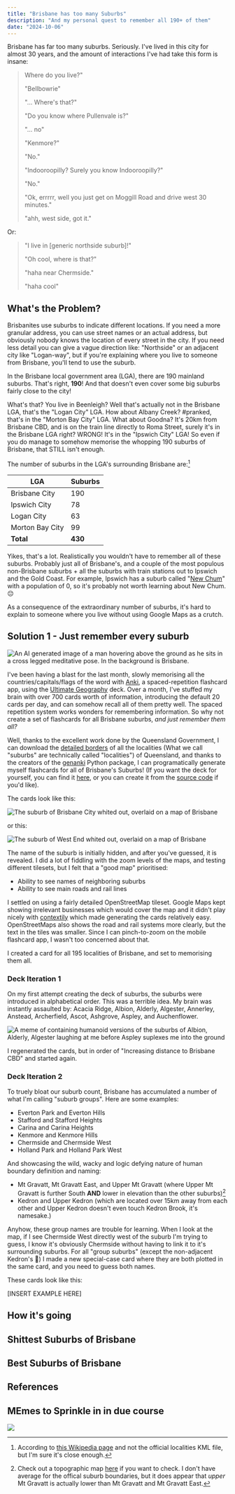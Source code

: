 ```yaml
---
title: "Brisbane has too many Suburbs"
description: "And my personal quest to remember all 190+ of them"
date: "2024-10-06"
---
```


Brisbane has far too many suburbs. Seriously. I've lived in this city for almost 30 years, and the amount of interactions I've had take this form is insane:

> Where do you live?"
>
> "Bellbowrie"
>
> "... Where's that?"
>
> "Do you know where Pullenvale is?"
>
> "... no"
>
> "Kenmore?"
>
> "No."
>
> "Indooroopilly? Surely you know Indooroopilly?"
>
> "No."
>
> "Ok, errrrr, well you just get on Moggill Road and drive west 30 minutes."
>
> "ahh, west side, got it."

Or:

> "I live in [generic northside suburb]!"
>
> "Oh cool, where is that?"
>
> "haha near Chermside."
>
> "haha cool"

## What's the Problem?

Brisbanites use suburbs to indicate different locations. If you need a more granular address, you can use street names or an actual address, but obviously nobody knows the location of every street in the city. If you need less detail you can give a vague direction like: "Northside" or an adjacent city like "Logan-way", but if you're explaining where you live to someone from Brisbane, you'll tend to use the suburb.

In the Brisbane local government area (LGA), there are 190 mainland suburbs. That's right, **190**! And that doesn't even cover some big suburbs fairly close to the city!

What's that? You live in Beenleigh? Well that's actually not in the Brisbane LGA, that's the "Logan City" LGA. How about Albany Creek? #pranked, that's in the "Morton Bay City" LGA. What about Goodna? It's 20km from Brisbane CBD, and is on the train line directly to Roma Street, surely it's in the Brisbane LGA right? WRONG! It's in the "Ipswich City" LGA! So even if you do manage to somehow memorise the whopping 190 suburbs of Brisbane, that STILL isn't enough.

The number of suburbs in the LGA's surrounding Brisbane are:[^1]

| **LGA**         | **Suburbs** |
| --------------- | ----------- |
| Brisbane City   | 190         |
| Ipswich City    | 78          |
| Logan City      | 63          |
| Morton Bay City | 99          |
| **Total**       | **430**     |

Yikes, that's a lot. Realistically you wouldn't have to remember all of these suburbs. Probably just all of Brisbane's, and a couple of the most populous non-Brisbane suburbs + all the suburbs with train stations out to Ipswich and the Gold Coast. For example, Ipswich has a suburb called "[New Chum](https://en.wikipedia.org/wiki/New_Chum,_Queensland)" with a population of 0, so it's probably not worth learning about New Chum. 😔

As a consequence of the extraordinary number of suburbs, it's hard to explain to someone where you live without using Google Maps as a crutch.

## Solution 1 - Just remember every suburb

![An AI generated image of a man hovering above the ground as he sits in a cross legged meditative pose. In the background is Brisbane.](/images/blog/brisbane-suburbs/memorise_all_suburbs_man.jpg)

I've been having a blast for the last month, slowly memorising all the countries/capitals/flags of the word with [Anki](<https://en.wikipedia.org/wiki/Anki_(software)>), a spaced-repetition flashcard app, using the [Ultimate Geography](https://ankiweb.net/shared/info/2109889812) deck. Over a month, I've stuffed my brain with over 700 cards worth of information, introducing the default 20 cards per day, and can somehow recall all of them pretty well. The spaced repetition system works wonders for remembering information. So why not create a set of flashcards for all Brisbane suburbs, _and just remember them all?_

Well, thanks to the excellent work done by the Queensland Government, I can download the [detailed borders](https://qldspatial.information.qld.gov.au/catalogue/custom/detail.page?fid=%7B8F24D271-EE3B-491C-915C-E7DD617F95DC%7D) of all the localities (What we call "suburbs" are technically called "localities") of Queensland, and thanks to the creators of the [genanki](https://github.com/kerrickstaley/genanki) Python package, I can programatically generate myself flashcards for all of Brisbane's Suburbs! (If you want the deck for yourself, you can find it [here](https://ankiweb.net/shared/info/1610977540), or you can create it from the [source code](https://github.com/JohnScolaro/brisbane_suburbs_anki_cards) if you'd like).

The cards look like this:

![The suburb of Brisbane City whited out, overlaid on a map of Brisbane](/images/blog/brisbane-suburbs/brisbane_city.png)

or this:

![The suburb of West End whited out, overlaid on a map of Brisbane](/images/blog/brisbane-suburbs/west_end.png)

The name of the suburb is initially hidden, and after you've guessed, it is revealed. I did a lot of fiddling with the zoom levels of the maps, and testing different tilesets, but I felt that a "good map" prioritised:

- Ability to see names of neighboring suburbs
- Ability to see main roads and rail lines

I settled on using a fairly detailed OpenStreetMap tileset. Google Maps kept showing irrelevant businesses which would cover the map and it didn't play nicely with [contextily](https://contextily.readthedocs.io/en/latest/) which made generating the cards relatively easy. OpenStreetMaps also shows the road and rail systems more clearly, but the text in the tiles was smaller. Since I can pinch-to-zoom on the mobile flashcard app, I wasn't too concerned about that.

I created a card for all 195 localities of Brisbane, and set to memorising them all.

### Deck Iteration 1

On my first attempt creating the deck of suburbs, the suburbs were introduced in alphabetical order. This was a terrible idea. My brain was instantly assaulted by: Acacia Ridge, Albion, Alderly, Algester, Annerley, Anstead, Archerfield, Ascot, Ashgrove, Aspley, and Auchenflower.

![A meme of containing humanoid versions of the suburbs of Albion, Alderly, Algester laughing at me before Aspley suplexes me into the ground](/images/blog/brisbane-suburbs/suburb_meme.jpg)

I regenerated the cards, but in order of "Increasing distance to Brisbane CBD" and started again.

### Deck Iteration 2

To truely bloat our suburb count, Brisbane has accumulated a number of what I'm calling "suburb groups". Here are some examples:

- Everton Park and Everton Hills
- Stafford and Stafford Heights
- Carina and Carina Heights
- Kenmore and Kenmore Hills
- Chermside and Chermside West
- Holland Park and Holland Park West

And showcasing the wild, wacky and logic defying nature of human boundary definition and naming:

- Mt Gravatt, Mt Gravatt East, and Upper Mt Gravatt (where Upper Mt Gravatt is further South **AND** lower in elevation than the other suburbs)[^3]
- Kedron and Upper Kedron (which are located over 15km away from each other and Upper Kedron doesn't even touch Kedron Brook, it's namesake.)

Anyhow, these group names are trouble for learning. When I look at the map, if I see Chermside West directly west of the suburb I'm trying to guess, I know it's obviously Chermside without having to link it to it's surrounding suburbs. For all "group suburbs" (except the non-adjacent Kedron's 😤) I made a new special-case card where they are both plotted in the same card, and you need to guess both names.

These cards look like this:

[INSERT EXAMPLE HERE]

## How it's going

## Shittest Suburbs of Brisbane

## Best Suburbs of Brisbane

## References

[^1]: According to [this Wikipedia page](https://en.wikipedia.org/wiki/List_of_Brisbane_suburbs) and not the official localities KML file, but I'm sure it's close enough.
[^2]: And by "we", I mean "[Queensland Place Names Board](https://en.wikipedia.org/wiki/Queensland_place_naming)" in the 1960's.
[^3]: Check out a topographic map [here](https://en-au.topographic-map.com/map-hrvggp/Upper-Mount-Gravatt/?center=-27.54313%2C153.08126&zoom=13) if you want to check. I don't have average for the offical suburb boundaries, but it does appear that _upper_ Mt Gravatt is actually lower than Mt Gravatt and Mt Gravatt East.

## MEmes to Sprinkle in in due course

![](/images/blog/brisbane-suburbs/meme2.png)
